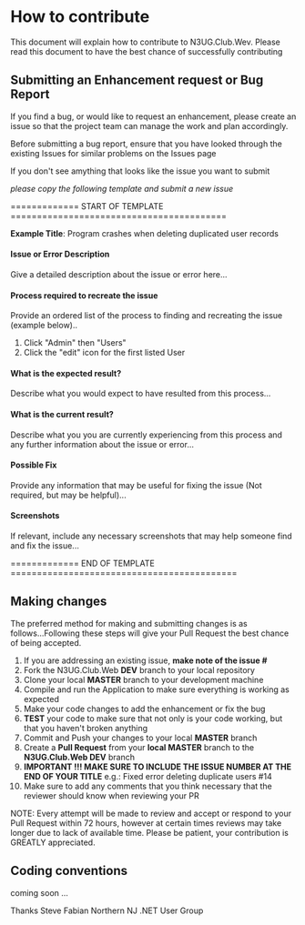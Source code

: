 # How to contribute

This document will explain how to contribute to N3UG.Club.Wev.  Please read this document
to have the best chance of successfully contributing

## Submitting an Enhancement request or Bug Report

If you find a bug, or would like to request an enhancement, please create an issue so that
the project team can manage the work and plan accordingly.

Before submitting a bug report, ensure that you have looked through the existing Issues for similar problems on the Issues page

If you don't see amything that looks like the issue you want to submit

*please copy the following template and submit a new issue*

============= START OF TEMPLATE =========================================

**Example Title**: Program crashes when deleting duplicated user records
#### Issue or Error Description

Give a detailed description about the issue or error here...

#### Process required to recreate the issue

Provide an ordered list of the process to finding and recreating the issue (example below)..

1. Click "Admin" then "Users"
2. Click the "edit" icon for the first listed User

#### What is the expected result?

Describe what you would expect to have resulted from this process...

#### What is the current result?

Describe what you you are currently experiencing from this process and any further information about the issue or error...

#### Possible Fix

Provide any information that may be useful for fixing the issue (Not required, but may be helpful)...

#### Screenshots

If relevant, include any necessary screenshots that may help someone find and fix the issue...

============= END OF TEMPLATE ===========================================

## Making changes

The preferred method for making and submitting changes is as follows...Following these steps will give
your Pull Request the best chance of being accepted.

1. If you are addressing an existing issue, **make note of the issue #**
2. Fork the N3UG.Club.Web **DEV** branch to your local repository
3. Clone your local **MASTER** branch to your development machine
4. Compile and run the Application to make sure everything is working as expected
5. Make your code changes to add the enhancement or fix the bug
6. **TEST** your code to make sure that not only is your code working, but that you haven't broken anything
7. Commit and Push your changes to your local **MASTER** branch
8. Create a **Pull Request** from your **local MASTER** branch to the **N3UG.Club.Web DEV** branch
9. **IMPORTANT !!! MAKE SURE TO INCLUDE THE ISSUE NUMBER AT THE END OF YOUR TITLE** 
e.g.:  Fixed error deleting duplicate users #14
9. Make sure to add any comments that you think necessary that the reviewer should know when reviewing your PR

  NOTE: Every attempt will be made to review and accept or respond to your Pull Request within 72 hours, however
  at certain times reviews may take longer due to lack of available time. Please be patient, your contribution is GREATLY
  appreciated.

## Coding conventions

coming soon ...

Thanks
Steve Fabian
Northern NJ .NET User Group
